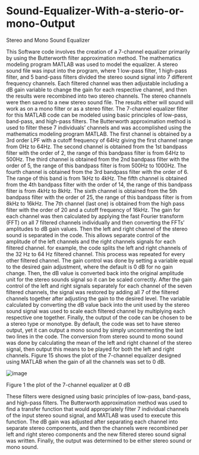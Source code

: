 # Sound-Equalizer-With-a-sterio-or-mono-Output

Stereo and Mono Sound Equalizer

This Software code involves the creation of a 7-channel equalizer primarily by using the Butterworth filter approximation method. The mathematics modeling program MATLAB was used to model the equalizer. A stereo sound file was input into the program, where 1 low-pass filter, 1 high-pass filter, and 5 band-pass filters divided the stereo sound signal into 7 different frequency channels. Each filtered channel was then adjustable including a dB gain variable to change the gain for each respective channel, and then the results were recombined into two stereo channels. The stereo channels were then saved to a new stereo sound file. The results either will sound will work as on a mono filter or as a stereo filter.
The 7-channel equalizer filter for this MATLAB code can be modeled using basic principles of low-pass, band-pass, and high-pass filters. The Butterworth approximation method is used to filter these 7 individuals’ channels and was accomplished using the mathematics modeling program MATLAB.
The first channel is obtained by a 3rd order LPF with a cutoff frequency of 64Hz giving the first channel range from 0Hz to 64Hz. The second channel is obtained from the 1st bandpass filter with the order of 2, the range of this bandpass filter is from 64Hz to 500Hz. The third channel is obtained from the 2nd bandpass filter with the order of 5, the range of this bandpass filter is from 500Hz to 1000Hz. The fourth channel is obtained from the 3rd bandpass filter with the order of 6. The range of this band is from 1kHz to 4kHz. The fifth channel is obtained from the 4th bandpass filter with the order of 14, the range of this bandpass filter is from 4kHz to 8kHz. The sixth channel is obtained from the 5th bandpass filter with the order of 25, the range of this bandpass filter is from 8kHz to 16kHz. The 7th channel (last one) is obtained from the high pass filter with the order of 20 and a cutoff frequency of 16kHz. The gain for each channel was then calculated by applying the fast Fourier transform (FFT) on all 7 filtered channels individually and then converting the FFTs’ amplitudes to dB gain values.
Then the left and right channel of the stereo sound is separated in the code. This allows separate control of the amplitude of the left channels and the right channels signals for each filtered channel. for example, the code splits the left and right channels of the 32 Hz to 64 Hz filtered channel. This process was repeated for every other filtered channel. The gain control was done by setting a variable equal to the desired gain adjustment, where the default is 0 dB for no gain change. Then, the dB value is converted back into the original amplitude unit for the stereo sounds signal so it can be scaled correctly. 
After the gain control of the left and right signals separately for each channel of the seven filtered channels, the signal was restored by adding all 7 of the filtered channels together after adjusting the gain to the desired level. The variable calculated by converting the dB value back into the unit used by the stereo sound signal was used to scale each filtered channel by multiplying each respective one together.
Finally, the output of the code can be chosen to be a stereo type or monotype. By default, the code was set to have stereo output, yet it can output a mono sound by simply uncommenting the last two lines in the code. The conversion from stereo sound to mono sound was done by calculating the mean of the left and right channel of the stereo signal, then output this means to be played for both the left and right channels. Figure 15 shows the plot of the 7-channel equalizer designed using MATLAB when the gain of all the channels was set to 0 dB.
 

![image](https://user-images.githubusercontent.com/48028013/168450886-306dea72-d0ae-4a5d-b85f-734fe7714ddd.png)


Figure 1 the plot of the 7-channel equalizer at 0 dB


These filters were designed using basic principles of low-pass, band-pass, and high-pass filters. The Butterworth approximation method was used to find a transfer function that would appropriately filter 7 individual channels of the input stereo sound signal, and MATLAB was used to execute this function. The dB gain was adjusted after separating each channel into separate stereo components, and then the channels were recombined per left and right stereo components and the new filtered stereo sound signal was written. Finally, the output was determined to be either stereo sound or mono sound.

